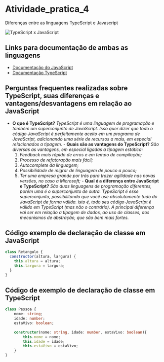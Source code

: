 # Atividade_pratica_4

<p>Diferenças entre as linguagens TypeScript e Javascript</p>

<img src="https://svitla.com/uploads_converted/2/13982-javascript_vs_typescript.webp?1664279370" alt="TypeScript x JavaScript">

## Links para documentação de ambas as linguagens
  - [Documentação do JavaScript](https://developer.mozilla.org/pt-BR/docs/Web/JavaScript)
  - [Documentação TypeScript](https://www.typescriptlang.org/pt/docs/)


## Perguntas frequentes realizadas sobre TypeScript, suas diferenças e vantagens/desvantagens em relação ao JavaScript

  -  **O que é TypeScript?**
		*TypeScript é uma linguagem de programação e também um superconjunto de JavaScript. Isso quer dizer que todo o código JavaScript é perfeitamente aceito em um programa de JavaScript, adicionando uma série de recursos a mais, em especial relacionados a tipagem.*
	-  **Quais são as vantagens do TypeScript?**
		*São diversas as vantagens, em especial ligadas a tipagem estática:*
		1. *Feedback mais rápido de erros e em tempo de compilação;*
		2. *Processo de refatoração mais fácil;*
		3. *Autocomplete da linguagem;*
		4. *Possibilidade de migrar de linguagem de pouco a pouco;*
		5. *Ter uma empresa grande por trás para trazer agilidade nas novas versões, no caso a Microsoft;*
	- **Qual é a diferença entre JavaScript e TypeScript?**
		*São duas linguagens de programação diferentes, porém uma é o superconjunto de outra. TypeScript é esse superconjunto, possibilitando que você use absolutamente tudo do JavaScript de forma válida. isto é, todo seu código JavaScript é válido em TypeScript (mas não o contrário). A principal diferença vai ser em relação a tipagem de dados, ao uso de classes, aos mecanismos de abstração, que são bem mais fortes.*

## Código exemplo de declaração de classe em JavaScript	
```javascript
class Retangulo {
  constructor(altura, largura) {
    this.altura = altura;
    this.largura = largura;
  }
}
```

## Código de exemplo de declaração de classe em TypeScript

```typescript 
class Pessoa {
	nome: string;
	idade: number;
	estaVivo: boolean;
	
	constructor(nome: string, idade: number, estaVivo: boolean){
		this.nome = nome;
		this.idade = idade;
		this.estaVivo = estaVivo;
	}
}
```
